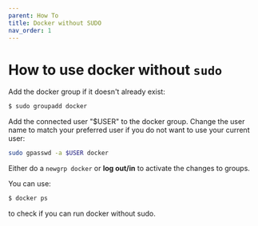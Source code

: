```yaml
---
parent: How To
title: Docker without SUDO
nav_order: 1
---
```



# How to use docker without `sudo`

Add the docker group if it doesn't already exist:
```sh
$ sudo groupadd docker
```
Add the connected user "$USER" to the docker group. Change the user name to match your preferred user if you do not want to use your current user:
```sh
sudo gpasswd -a $USER docker
```
Either do a `newgrp docker` or **log out/in** to activate the changes to groups.

You can use:
```sh
$ docker ps
```
to check if you can run docker without sudo.